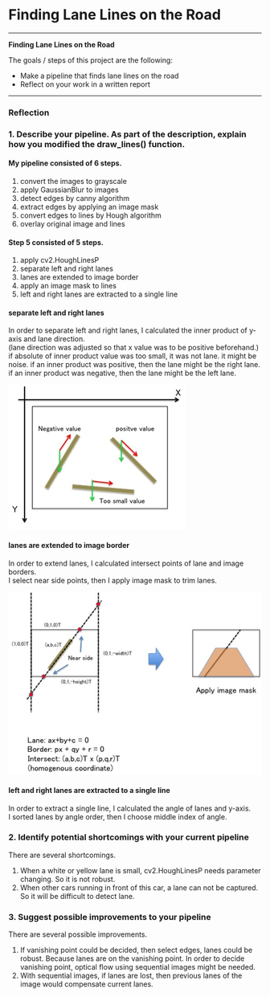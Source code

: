 # **Finding Lane Lines on the Road**


---

**Finding Lane Lines on the Road**

The goals / steps of this project are the following:
* Make a pipeline that finds lane lines on the road
* Reflect on your work in a written report


[//]: # (Image References)

[image2]: ./doc_images/separate_lane.jpg "SeparateLane"
[image3]: ./doc_images/extend_lane.jpg "ExtendLane"

---

### Reflection

### 1. Describe your pipeline. As part of the description, explain how you modified the draw_lines() function.

<!-- My pipeline consisted of 5 steps. First, I converted the images to grayscale, then I ....

In order to draw a single line on the left and right lanes, I modified the draw_lines() function by ...

If you'd like to include images to show how the pipeline works, here is how to include an image: -->

#### My pipeline consisted of 6 steps.
1. convert the images to grayscale
2. apply GaussianBlur to images
3. detect edges by canny algorithm
4. extract edges by applying an image mask
5. convert edges to lines by Hough algorithm
6. overlay original image and lines

#### Step 5 consisted of 5 steps.
1. apply cv2.HoughLinesP
2. separate left and right lanes
3. lanes are extended to image border
4. apply an image mask to lines
5. left and right lanes are extracted to a single line

#### separate left and right lanes
In order to separate left and right lanes, I calculated the inner product of y-axis and lane direction.  
(lane direction was adjusted so that x value was to be positive beforehand.)  
if absolute of inner product value was too small, it was not lane. it might be noise.
if an inner product was positive, then the lane might be the right lane.  
if an inner product was negative, then the lane might be the left lane.  

![alt text][image2]

#### lanes are extended to image border
In order to extend lanes, I calculated intersect points of lane and image borders.  
I select near side points, then I apply image mask to trim lanes.

![alt text][image3]

#### left and right lanes are extracted to a single line
In order to extract a single line, I calculated the angle of lanes and y-axis.  
I sorted lanes by angle order, then I choose middle index of angle.  


### 2. Identify potential shortcomings with your current pipeline

There are several shortcomings.
1. When a white or yellow lane is small, cv2.HoughLinesP needs parameter changing. So it is not robust.
2. When other cars running in front of this car, a lane can not be captured. So it will be difficult to detect lane.

### 3. Suggest possible improvements to your pipeline

There are several possible improvements.
1. If vanishing point could be decided, then select edges, lanes could be robust. Because lanes are on the vanishing point. In order to decide vanishing point, optical flow using sequential images might be needed.
2. With sequential images, if lanes are lost, then previous lanes of the image would compensate current lanes.
